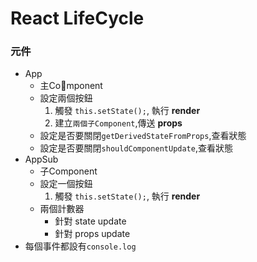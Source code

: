 # React LifeCycle

### 元件
* App
    * 主Component
    * 設定兩個按鈕
        1. 觸發 `this.setState();`, 執行 **render**
        2. 建立`兩個子Component`,傳送 **props** 
    * 設定是否要關閉`getDerivedStateFromProps`,查看狀態
    * 設定是否要關閉`shouldComponentUpdate`,查看狀態
* AppSub
    * 子Component
    * 設定一個按鈕
        1. 觸發 `this.setState();`, 執行 **render**
    * 兩個計數器
        * 針對 state update
        * 針對 props update
* 每個事件都設有`console.log`
